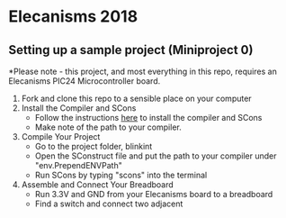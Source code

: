 # Elecanisms 2018

## Setting up a sample project (Miniproject 0)
*Please note - this project, and most everything in this repo, requires an Elecanisms PIC24 Microcontroller board.

  1. Fork and clone this repo to a sensible place on your computer
  2. Install the Compiler and SCons
     * Follow the instructions [here](http://elecanisms.olin.edu/handouts/1.1_BuildTools.pdf) to install the compiler and SCons
     * Make note of the path to your compiler.
  3. Compile Your Project
     * Go to the project folder, blinkint
     * Open the SConstruct file and put the path to your compiler under "env.PrependENVPath"
     * Run SCons by typing "scons" into the terminal
  4. Assemble and Connect Your Breadboard
     * Run 3.3V and GND from your Elecanisms board to a breadboard
     * Find a switch and connect two adjacent
